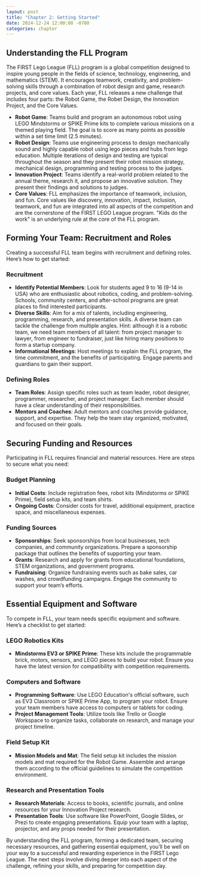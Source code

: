 ```yaml
---
layout: post
title: "Chapter 2: Getting Started"
date: 2024-12-24 12:00:00 -0700
categories: chapter
---
```


## Understanding the FLL Program

The FIRST Lego League (FLL) program is a global competition designed to inspire young people in the fields of science, technology, engineering, and mathematics (STEM). It encourages teamwork, creativity, and problem-solving skills through a combination of robot design and game, research projects, and core values. Each year, FLL releases a new challenge that includes four parts: the Robot Game, the Robet Design, the Innovation Project, and the Core Values.

- **Robot Game**: Teams build and program an autonomous robot using LEGO Mindstorms or SPIKE Prime kits to complete various missions on a themed playing field. The goal is to score as many points as possible within a set time limit (2.5 minutes).
- **Robot Design**: Teams use engineering process to design mechanically sound and highly capable robot using lego pieces and hubs from lego education. Multiple iterations of design and testing are typical throughout the season and they present their robot mission strategy, mechanical design, programming and testing process to the judges.
- **Innovation Project**: Teams identify a real-world problem related to the annual theme, research it, and propose an innovative solution. They present their findings and solutions to judges.
- **Core Values**: FLL emphasizes the importance of teamwork, inclusion, and fun. Core values like discovery, innovation, impact, inclusion, teamwork, and fun are integrated into all aspects of the competition and are the cornerstone of the FIRST LEGO League program. "Kids do the work" is an underlying rule at the core of the FLL program.

## Forming Your Team: Recruitment and Roles

Creating a successful FLL team begins with recruitment and defining roles. Here’s how to get started:

### Recruitment
- **Identify Potential Members**: Look for students aged 9 to 16 (9-14 in USA) who are enthusiastic about robotics, coding, and problem-solving. Schools, community centers, and after-school programs are great places to find interested participants. 
- **Diverse Skills**: Aim for a mix of talents, including engineering, programming, research, and presentation skills. A diverse team can tackle the challenge from multiple angles. Hint: although it is a robotic team, we need team members of all talent: from project manager to lawyer, from engineer to fundraiser, just like hiring many positions to form a startup company. 
- **Informational Meetings**: Host meetings to explain the FLL program, the time commitment, and the benefits of participating. Engage parents and guardians to gain their support.

### Defining Roles
- **Team Roles**: Assign specific roles such as team leader, robot designer, programmer, researcher, and project manager. Each member should have a clear understanding of their responsibilities.
- **Mentors and Coaches**: Adult mentors and coaches provide guidance, support, and expertise. They help the team stay organized, motivated, and focused on their goals.

## Securing Funding and Resources

Participating in FLL requires financial and material resources. Here are steps to secure what you need:

### Budget Planning
- **Initial Costs**: Include registration fees, robot kits (Mindstorms or SPIKE Prime), field setup kits, and team shirts. 
- **Ongoing Costs**: Consider costs for travel, additional equipment, practice space, and miscellaneous expenses.

### Funding Sources
- **Sponsorships**: Seek sponsorships from local businesses, tech companies, and community organizations. Prepare a sponsorship package that outlines the benefits of supporting your team.
- **Grants**: Research and apply for grants from educational foundations, STEM organizations, and government programs.
- **Fundraising**: Organize fundraising events such as bake sales, car washes, and crowdfunding campaigns. Engage the community to support your team’s efforts.

## Essential Equipment and Software

To compete in FLL, your team needs specific equipment and software. Here’s a checklist to get started:

### LEGO Robotics Kits
- **Mindstorms EV3 or SPIKE Prime**: These kits include the programmable brick, motors, sensors, and LEGO pieces to build your robot. Ensure you have the latest version for compatibility with competition requirements.

### Computers and Software
- **Programming Software**: Use LEGO Education's official software, such as EV3 Classroom or SPIKE Prime App, to program your robot. Ensure your team members have access to computers or tablets for coding.
- **Project Management Tools**: Utilize tools like Trello or Google Workspace to organize tasks, collaborate on research, and manage your project timeline.

### Field Setup Kit
- **Mission Models and Mat**: The field setup kit includes the mission models and mat required for the Robot Game. Assemble and arrange them according to the official guidelines to simulate the competition environment.

### Research and Presentation Tools
- **Research Materials**: Access to books, scientific journals, and online resources for your Innovation Project research.
- **Presentation Tools**: Use software like PowerPoint, Google Slides, or Prezi to create engaging presentations. Equip your team with a laptop, projector, and any props needed for their presentation.

By understanding the FLL program, forming a dedicated team, securing necessary resources, and gathering essential equipment, you’ll be well on your way to a successful and rewarding experience in the FIRST Lego League. The next steps involve diving deeper into each aspect of the challenge, refining your skills, and preparing for competition day.

